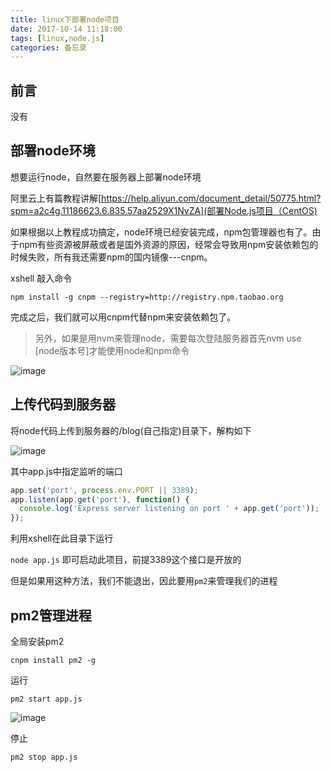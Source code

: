 ```yaml
---
title: linux下部署node项目
date: 2017-10-14 11:18:00
tags: [linux,node.js]
categories: 备忘录
---
```

## 前言
没有

## 部署node环境
想要运行node，自然要在服务器上部署node环境

阿里云上有篇教程讲解[https://help.aliyun.com/document_detail/50775.html?spm=a2c4g.11186623.6.835.57aa2529X1NvZA](部署Node.js项目（CentOS)

如果根据以上教程成功搞定，node环境已经安装完成，npm包管理器也有了。由于npm有些资源被屏蔽或者是国外资源的原因，经常会导致用npm安装依赖包的时候失败，所有我还需要npm的国内镜像---cnpm。

xshell 敲入命令
```
npm install -g cnpm --registry=http://registry.npm.taobao.org 

```
完成之后，我们就可以用cnpm代替npm来安装依赖包了。

> 另外，如果是用nvm来管理node，需要每次登陆服务器首先nvm use [node版本号]才能使用node和npm命令

![image](/images/ndoe01.png)
<!-- more -->

## 上传代码到服务器
将node代码上传到服务器的/blog(自己指定)目录下，解构如下

![image](/images/node02.png)

其中app.js中指定监听的端口

```javascript
app.set('port', process.env.PORT || 3389);
app.listen(app.get('port'), function() {
  console.log('Express server listening on port ' + app.get('port'));
});

```

利用xshell在此目录下运行

`node app.js`
即可启动此项目，前提3389这个接口是开放的

但是如果用这种方法，我们不能退出，因此要用`pm2`来管理我们的进程

## pm2管理进程
全局安装pm2

`cnpm install pm2 -g`

运行

`pm2 start app.js`

![image](/images/node03.png)

停止

`pm2 stop app.js`
